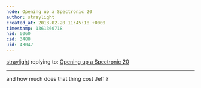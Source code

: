 ```yaml
---
node: Opening up a Spectronic 20
author: straylight
created_at: 2013-02-20 11:45:18 +0000
timestamp: 1361360718
nid: 6060
cid: 3488
uid: 43047
---
```




[straylight](../profile/straylight) replying to: [Opening up a Spectronic 20](../notes/warren/2-19-2013/opening-spectronic-20)

----
and how much does that thing cost Jeff ?